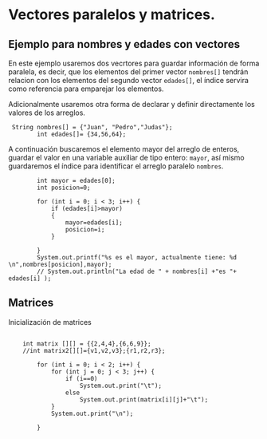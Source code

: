 # Vectores paralelos y matrices.
## Ejemplo para nombres y edades con vectores

En este ejemplo usaremos dos vecrtores para guardar información de forma paralela, es decir, que los elementos del primer vector `nombres[]` tendrán relacion con los elementos del segundo vector `edades[]`, el índice servira como referencia para emparejar los elementos. 

Adicionalmente usaremos otra forma de declarar y definir directamente los valores de  los arreglos.

~~~~
 String nombres[] = {"Juan", "Pedro","Judas"};
        int edades[]= {34,56,64};
~~~~
A continuación buscaremos el elemento mayor del arreglo de enteros, guardar el valor en una variable auxiliar de tipo entero: `mayor`, así mismo guardaremos el índice para identificar el arreglo paralelo `nombres`. 
~~~~
        int mayor = edades[0];
        int posicion=0;

        for (int i = 0; i < 3; i++) {
            if (edades[i]>mayor)
            {
                mayor=edades[i];
                posicion=i;
            }

        }
        System.out.printf("%s es el mayor, actualmente tiene: %d \n",nombres[posicion],mayor);
        // System.out.println("La edad de " + nombres[i] +"es "+ edades[i] );
~~~~
## Matrices
Inicialización de matrices
~~~~

    int matrix [][] = {{2,4,4},{6,6,9}};
    //int matrix2[][]={v1,v2,v3};{r1,r2,r3};

        for (int i = 0; i < 2; i++) {
            for (int j = 0; j < 3; j++) {
                if (i==0)
                    System.out.print("\t");
                else
                    System.out.print(matrix[i][j]+"\t");
            }
            System.out.print("\n");

        }
 ~~~~
   
